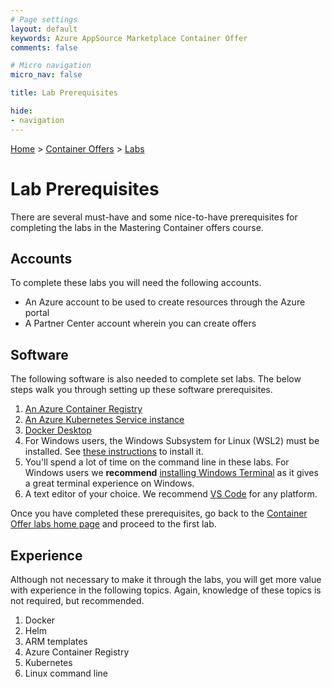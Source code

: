 ```yaml
---
# Page settings
layout: default
keywords: Azure AppSource Marketplace Container Offer
comments: false

# Micro navigation
micro_nav: false

title: Lab Prerequisites

hide:
- navigation
---
```


[Home](../../../) > [Container Offers](../../../container/index.md) > [Labs](../../index.md)

# Lab Prerequisites

There are several must-have and some nice-to-have prerequisites for completing the labs in the Mastering Container offers course.

## Accounts

To complete these labs you will need the following accounts.

- An Azure account to be used to create resources through the Azure portal
- A Partner Center account wherein you can create offers

## Software

The following software is also needed to complete set labs. The below steps walk you through setting up these software prerequisites.

1. [An Azure Container Registry](acr.md)
2. [An Azure Kubernetes Service instance](aks.md)
3. [Docker Desktop](docker.md)
4. For Windows users, the Windows Subsystem for Linux (WSL2) must be installed. See [these instructions](https://learn.microsoft.com/en-us/windows/wsl/install) to install it.
5. You'll spend a lot of time on the command line in these labs. For Windows users we **recommend** [installing Windows Terminal](https://learn.microsoft.com/en-us/windows/terminal/install) as it gives a great terminal experience on Windows.
6. A text editor of your choice. We recommend [VS Code](https://code.visualstudio.com/) for any platform.

Once you have completed these prerequisites, go back to the [Container Offer labs home page](../../index.md) and proceed to the first lab.

## Experience

Although not necessary to make it through the labs, you will get more value with experience in the following topics. Again, knowledge of these topics is not required, but recommended. 

1. Docker
2. Helm
3. ARM templates
4. Azure Container Registry
5. Kubernetes
6. Linux command line
